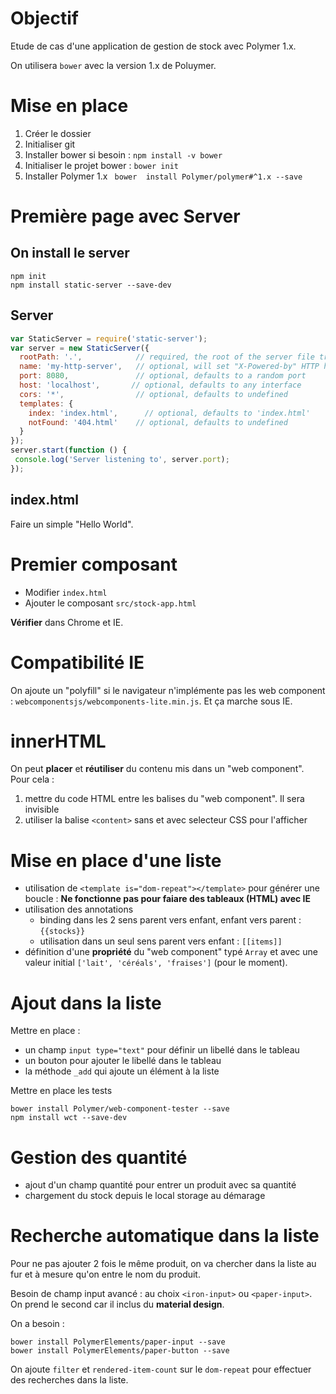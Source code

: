 

# Objectif

Etude de cas d'une application de gestion de stock
avec Polymer 1.x.

On utilisera `bower` avec la version 1.x de Poluymer.


# Mise en place

1. Créer le dossier
2. Initialiser git
3. Installer bower si besoin : `npm install -v bower`
4. Initialiser le projet bower : `bower init`
4. Installer Polymer 1.x ` bower  install Polymer/polymer#^1.x --save`

# Première page avec Server

## On install le server
```
npm init
npm install static-server --save-dev
```
## Server

```javascript
var StaticServer = require('static-server');
var server = new StaticServer({
  rootPath: '.',            // required, the root of the server file tree
  name: 'my-http-server',   // optional, will set "X-Powered-by" HTTP header
  port: 8080,               // optional, defaults to a random port
  host: 'localhost',       // optional, defaults to any interface
  cors: '*',                // optional, defaults to undefined
  templates: {
    index: 'index.html',      // optional, defaults to 'index.html'
    notFound: '404.html'    // optional, defaults to undefined
  }
});
server.start(function () {
 console.log('Server listening to', server.port);
});

```

## index.html

Faire un simple "Hello World".

# Premier composant

* Modifier `index.html`
* Ajouter le composant `src/stock-app.html`

**Vérifier** dans Chrome et IE.

# Compatibilité IE

On ajoute un "polyfill" si le navigateur n'implémente pas les
web component : `webcomponentsjs/webcomponents-lite.min.js`.
Et ça marche sous IE.


# innerHTML

On peut **placer** et **réutiliser** du contenu mis dans un "web component".
Pour cela :

1. mettre du code HTML entre les balises du "web component". Il sera invisible
2. utiliser la balise `<content>` sans et avec selecteur CSS pour l'afficher

# Mise en place d'une liste

* utilisation de `<template is="dom-repeat"></template>` pour générer une boucle : **Ne fonctionne pas pour faiare des tableaux (HTML) avec IE**
* utilisation des annotations
  * binding dans les 2 sens parent vers enfant, enfant vers parent : `{{stocks}}`
  * utilisation dans un seul sens parent vers enfant : `[[items]]`
* définition d'une **propriété** du "web component" typé `Array` et avec une valeur initial `['lait', 'céréals', 'fraises']` (pour le moment).

# Ajout dans la liste

Mettre en place :
* un champ `input type="text"` pour définir un libellé dans le tableau
* un bouton pour ajouter le libellé dans le tableau
* la méthode `_add` qui ajoute un élément à la liste


Mettre en place les tests
```
bower install Polymer/web-component-tester --save
npm install wct --save-dev
```


# Gestion des quantité

* ajout d'un champ quantité pour entrer un produit avec sa quantité
* chargement du stock depuis le local storage au démarage


# Recherche automatique dans la liste

Pour ne pas ajouter 2 fois le même produit, on va chercher dans la liste au fur et à mesure qu'on entre le nom du produit.

Besoin de champ input avancé : au choix `<iron-input>` ou `<paper-input>`. On prend le second car il inclus du **material design**.

On a besoin :
```
bower install PolymerElements/paper-input --save
bower install PolymerElements/paper-button --save
```

On ajoute `filter` et `rendered-item-count` sur le `dom-repeat` pour effectuer des recherches dans la liste.
